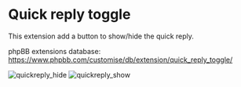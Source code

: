 # Quick reply toggle  
This extension add a button to show/hide the quick reply.

phpBB extensions database: https://www.phpbb.com/customise/db/extension/quick_reply_toggle/

![quickreply_hide](https://user-images.githubusercontent.com/6350179/132951569-533a25d5-4436-4736-a3b4-3af65915025c.png)
![quickreply_show](https://user-images.githubusercontent.com/6350179/132951570-4552e623-8585-40aa-9f64-407645569a7d.png)

